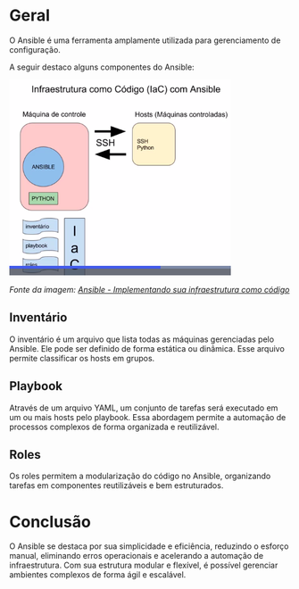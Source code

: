 # Geral
O Ansible é uma ferramenta amplamente utilizada para gerenciamento de configuração.

A seguir destaco alguns componentes do Ansible:

![](img/architecture.png)

_Fonte da imagem: [Ansible - Implementando sua infraestrutura como código](https://www.alura.com.br/curso-online-ansible-implementando-infraestrutura-codigo)_

## Inventário
O inventário é um arquivo que lista todas as máquinas gerenciadas pelo Ansible. Ele pode ser definido de forma estática ou dinâmica. Esse arquivo permite classificar os hosts em grupos.

## Playbook
Através de um arquivo YAML, um conjunto de tarefas será executado em um ou mais hosts pelo playbook. Essa abordagem permite a automação de processos complexos de forma organizada e reutilizável.

## Roles
Os roles permitem a modularização do código no Ansible, organizando tarefas em componentes reutilizáveis e bem estruturados.

# Conclusão
O Ansible se destaca por sua simplicidade e eficiência, reduzindo o esforço manual, eliminando erros operacionais e acelerando a automação de infraestrutura. Com sua estrutura modular e flexível, é possível gerenciar ambientes complexos de forma ágil e escalável.
